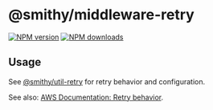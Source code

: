 # @smithy/middleware-retry

[![NPM version](https://img.shields.io/npm/v/@smithy/middleware-retry/latest.svg)](https://www.npmjs.com/package/@smithy/middleware-retry)
[![NPM downloads](https://img.shields.io/npm/dm/@smithy/middleware-retry.svg)](https://www.npmjs.com/package/@smithy/middleware-retry)

## Usage

See [@smithy/util-retry](https://github.com/smithy-lang/smithy-typescript/tree/main/packages/util-retry)
for retry behavior and configuration.

See also: [AWS Documentation: Retry behavior](https://docs.aws.amazon.com/sdkref/latest/guide/feature-retry-behavior.html).
